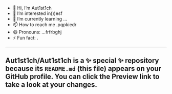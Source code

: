 - 👋 Hi, I’m Aut1st1ch 
- 👀 I’m interested in)))esf
- 🌱 I’m currently learning ...
- 📫 How to reach me .pqpkiedr
- 😄 Pronouns: ...frfrbghj
- ⚡ Fun fact: .
---
Aut1st1ch/Aut1st1ch is a ✨ special ✨ repository because its `README.md` (this file) appears on your GitHub profile.
You can click the Preview link to take a look at your changes.
---
